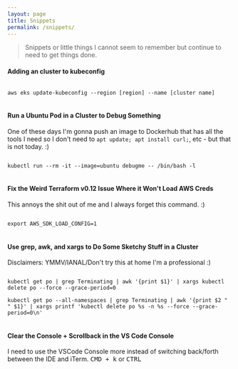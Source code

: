 ```yaml
---
layout: page
title: Snippets
permalink: /snippets/
---
```


> Snippets or little things I cannot seem to remember but continue to need to get things done.

#### Adding an cluster to kubeconfig
<pre>
<code>
aws eks update-kubeconfig --region [region] --name [cluster name]
</code>
</pre>

#### Run a Ubuntu Pod in a Cluster to Debug Something
One of these days I'm gonna push an image to Dockerhub that has all the tools I need so I don't need to `apt update; apt install curl;`, etc - but that is not today. :)
<pre>
<code>
kubectl run --rm -it --image=ubuntu debugme -- /bin/bash -l
</code>
</pre>

#### Fix the Weird Terraform v0.12 Issue Where it Won't Load AWS Creds
This annoys the shit out of me and I always forget this command. :)
<pre>
<code>
export AWS_SDK_LOAD_CONFIG=1
</code>
</pre>

#### Use grep, awk, and xargs to Do Some Sketchy Stuff in a Cluster
Disclaimers: YMMV/IANAL/Don't try this at home I'm a professional :)
<pre>
<code>
kubectl get po | grep Terminating | awk '{print $1}' | xargs kubectl delete po --force --grace-period=0

kubectl get po --all-namespaces | grep Terminating | awk '{print $2 " " $1}' | xargs printf 'kubectl delete po %s -n %s --force --grace-period=0\n'
</code>
</pre>

#### Clear the Console + Scrollback in the VS Code Console
I need to use the VSCode Console more instead of switching back/forth between the IDE and iTerm.<i class="fa-solid fa-dumpster-fire"></i>
<kbd>CMD + k</kbd> or <kbd>CTRL</kbd>
